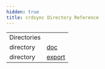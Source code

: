```yaml
---
hidden: true
title: crdsync Directory Reference
---
```


|  |  |
|----|----|
| Directories |  |
| directory   | <a href="dir_52621fedf01e160b55910d025fe8c03e.md">doc</a> |
| directory   | <a href="dir_ed03fad8e11e79f04f96243dc0e0ab4e.md">export</a> |
